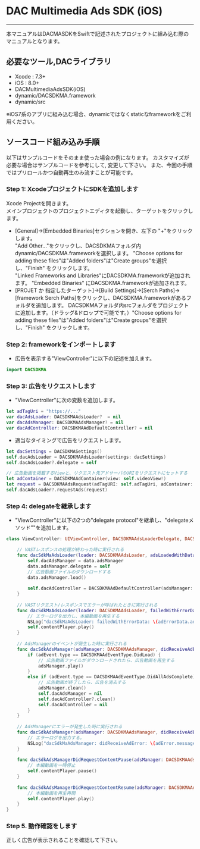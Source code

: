 # DAC Multimedia Ads SDK (iOS)
- - -
本マニュアルはDACMASDKをSwiftで記述されたプロジェクトに組み込む際のマニュアルとなります。

## 必要なツール,DACライブラリ
* Xcode : 7.3+
* iOS   : 8.0+
* DACMultimediaAdsSDK(iOS)
 * dynamic/DACSDKMA.framework
 * dynamic/src
 
※iOS7系のアプリに組み込む場合、dynamicではなくstaticなframeworkをご利用ください。

## ソースコード組み込み手順
以下はサンプルコードをそのまま使った場合の例になります。 カスタマイズが必要な場合はサンプルコードを参考にして, 変更して下さい。
また、今回の手順ではプリロールかつ自動再生のみ流すことが可能です。

### Step 1: XcodeプロジェクトにSDKを追加します
Xcode Projectを開きます。  
メインプロジェクトのプロジェクトエディタを起動し、ターゲットをクリックします。
- [General]->[Embedded Binaries]セクションを開き、左下の "+"をクリックします。  
"Add Other..."をクリックし、DACSDKMAフォルダ内dynamic/DACSDKMA.frameworkを選択します。
"Choose options for adding these files"は"Added folders"は"Create groups"を選択し、"Finish" をクリックします。  
"Linked Frameworks and Libraries"にDACSDKMA.frameworkが追加されます。
"Embedded Binaries" にDACSDKMA.frameworkが追加されます。
- [PROJET か 指定したターゲット]->[Build Settings]->[Serch Paths]->[framework Serch Paths]をクリックし、DACSDKMA.frameworkがあるフォルダを追加します。
DACSDKMAフォルダ内srcフォルダをプロジェクトに追加します。（ドラッグ&ドロップで可能です。）"Choose options for adding these files"は"Added folders"は"Create groups"を選択し、"Finish" をクリックします。  

### Step 2: frameworkをインポートします
- 広告を表示する"ViewController"に以下の記述を加えます。

```ViewController.swift
import DACSDKMA
```

### Step 3: 広告をリクエストします

- "ViewController"に次の変数を追加します。

```ViewController.swift
let adTagUri = "https://..."
var dacAdsLoader: DACSDKMAAdsLoader?  = nil
var dacAdsManager: DACSDKMAAdsManager? = nil
var dacAdController: DACSDKMAAdDefaultController? = nil
```

- 適当なタイミングで広告をリクエストします。

```ViewController.swift
let dacSettings = DACSDKMASettings()
self.dacAdsLoader = DACSDKMAAdsLoader(settings: dacSettings)
self.dacAdsLoader?.delegate = self

// 広告動画を掲載するViewと、リクエスト先アドサーバのURIをリクエストにセットする
let adContainer = DACSDKMAAdContainer(view: self.videoView!)
let request = DACSDKMAAdsRequest(adTagURI: self.adTagUri, adContainer: adContainer)
self.dacAdsLoader?.requestAds(request)
```

### Step 4: delegateを継承します
- "ViewController"に以下の2つの"delegate protocol"を継承し、"delegateメソッド""を追加します。

```ViewController.swift
class ViewController: UIViewController, DACSDKMAAdsLoaderDelegate, DACSDKMAAdsManagerDelegate {

    // VASTレスポンスの処理が終わった時に実行される
    func dacSdkMaAdsLoader(loader: DACSDKMAAdsLoader, adsLoadedWithData data: DACSDKMAAdsLoadedData) {
        self.dacAdsManager = data.adsManager
        data.adsManager.delegate = self
        // 広告動画ファイルのダウンロードする
        data.adsManager.load()
        
        self.dacAdController = DACSDKMAAdDefaultController(adsManager: data.adsManager)
    }
    
    // VASTリクエスト/レスポンスでエラーが呼ばれたときに実行される
    func dacSdkMaAdsLoader(loader: DACSDKMAAdsLoader, failedWithErrorData adErrorData: DACSDKMAAdLoadingErrorData) {
        // エラーログを出力し、本編動画を再生する
        NSLog("dacSdkMaAdsLoader: failedWithErrorData: \(adErrorData.adError.message)")
        self.contentPlayer.play()
    }
    
    // AdsManagerのイベントが発生した時に実行される
    func dacSdkAdsManager(adsManager: DACSDKMAAdsManager, didReceiveAdEvent adEvent: DACSDKMAAdEvent) {
        if (adEvent.type == DACSDKMAAdEventType.DidLoad) {
            // 広告動画ファイルがダウンロードされたら、広告動画を再生する
            adsManager.play()
        }
        else if (adEvent.type == DACSDKMAAdEventType.DidAllAdsComplete) {
            // 広告動画が終了したら、広告を消去する
            adsManager.clean()
            self.dacAdsManager = nil
            self.dacAdController?.clean()
            self.dacAdController = nil
        }
    }
    
    // AdsManagerにエラーが発生した時に実行される
    func dacSdkAdsManager(adsManager: DACSDKMAAdsManager, didReceiveAdError adError: DACSDKMAAdError) {
        // エラーログを出力する。
        NSLog("dacSdkMaAdsManager: didReceiveAdError: \(adError.message)")
    }
    
    func dacSdkAdsManagerDidRequestContentPause(adsManager: DACSDKMAAdsManager) {
        // 本編動画を一時停止
        self.contentPlayer.pause()
    }
    
    func dacSdkAdsManagerDidRequestContentResume(adsManager: DACSDKMAAdsManager) {
        // 本編動画を再生再開
        self.contentPlayer.play()
    }
}

```

### Step 5. 動作確認をします
正しく広告が表示されることを確認して下さい。